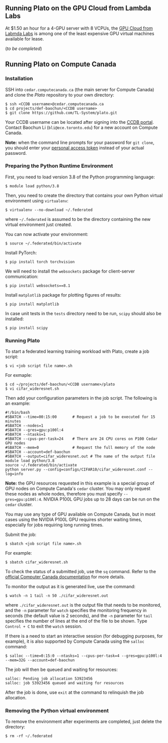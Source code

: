 ## Running Plato on the GPU Cloud from Lambda Labs

At $1.50 an hour for a 4-GPU server with 8 VCPUs, the [GPU Cloud from Labmda Labs](https://lambdalabs.com/service/gpu-cloud) is among one of the least expensive GPU virtual machines available for lease.

(*to be completed*)

## Running Plato on Compute Canada

### Installation

SSH into `cedar.computecanada.ca` (the main server for Compute Canada) and clone the *Plato* repository to your own directory:

```shell
$ ssh <CCDB username>@cedar.computecanada.ca
$ cd projects/def-baochun/<CCDB username>
$ git clone https://github.com/TL-System/plato.git
```

Your CCDB username can be located after signing into the [CCDB portal](https://ccdb.computecanada.ca/). Contact Baochun Li (`bli@ece.toronto.edu`) for a new account on Compute Canada.

**Note:** when the command line prompts for your password for `git clone`, you should enter your [personal access token](https://github.com/settings/tokens) instead of your actual password. 

### Preparing the Python Runtime Environment

First, you need to load version 3.8 of the Python programming language:

```shell
$ module load python/3.8
```

Then, you need to create the directory that contains your own Python virtual environment using `virtualenv`:

```shell
$ virtualenv --no-download ~/.federated
```

where `~/.federated` is assumed to be the directory containing the new virtual environment just created. 

You can now activate your environment:

```shell
$ source ~/.federated/bin/activate
```

Install PyTorch:

```shell
$ pip install torch torchvision
```

We will need to install the `websockets` package for client-server communication:

```shell
$ pip install websockets==8.1
```

Install `matplotlib` package for plotting figures of results:

```shell
$ pip install matplotlib
```

In case unit tests in the `tests` directory need to be run, `scipy` should also be installed:

```shell
$ pip install scipy
```


### Running Plato

To start a federated learning training workload with Plato, create a job script:

```shell
$ vi <job script file name>.sh
```

For exmaple:

```shell
$ cd ~/projects/def-baochun/<CCDB username>/plato
$ vi cifar_wideresnet.sh
```

Then add your configuration parameters in the job script. The following is an example:

```
#!/bin/bash
#SBATCH --time=00:15:00       # Request a job to be executed for 15 minutes
#SBATCH --nodes=1 
#SBATCH --gres=gpu:p100l:4   
#SBATCH --ntasks=1
#SBATCH --cpus-per-task=24    # There are 24 CPU cores on P100 Cedar GPU nodes
#SBATCH --mem=0               # Request the full memory of the node
#SBATCH --account=def-baochun
#SBATCH --output=cifar_wideresnet.out # The name of the output file
module load python/3.8
source ~/.federated/bin/activate
python server.py --config=configs/CIFAR10/cifar_wideresnet.conf --log=info
```

**Note:** the GPU resources requested in this example is a special group of GPU nodes on Compute Canada's `cedar` cluster. You may only request these nodes as whole nodes, therefore you must specify `--gres=gpu:p100l:4`. NVIDIA P100L GPU jobs up to 28 days can be run on the `cedar` cluster.

You may use any type of GPU available on Compute Canada, but in most cases using the NVIDIA P100L GPU requires shorter waiting times, especially for jobs requiring long running times.

Submit the job:

```shell
$ sbatch <job script file name>.sh
```

For example:

```shell
$ sbatch cifar_wideresnet.sh
```

To check the status of a submitted job, use the `sq` command. Refer to the [official Computer Canada documentation](https://docs.computecanada.ca/wiki/Running_jobs#Use_sbatch_to_submit_jobs) for more details.

To monitor the output as it is generated live, use the command:

```shell
$ watch -n 1 tail -n 50 ./cifar_wideresnet.out
```

where `./cifar_wideresnet.out` is the output file that needs to be monitored, and the `-n` parameter for `watch` specifies the monitoring frequency in seconds (the default value is 2 seconds), and the `-n` parameter for `tail` specifies the number of lines at the end of the file to be shown. Type `Control + C` to exit the `watch` session.

If there is a need to start an interactive session (for debugging purposes, for example), it is also supported by Compute Canada using the `salloc` command:

```shell
$ salloc --time=0:15:0 --ntasks=1 --cpus-per-task=4 --gres=gpu:p100l:4 --mem=32G --account=def-baochun
```

The job will then be queued and waiting for resources:

```
salloc: Pending job allocation 53923456
salloc: job 53923456 queued and waiting for resources
```

After the job is done, use `exit` at the command to relinquish the job allocation.

### Removing the Python virtual environment

To remove the environment after experiments are completed, just delete the directory:

```shell
$ rm -rf ~/.federated
```
